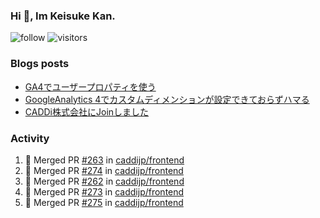 ### Hi 👋, Im Keisuke Kan.

<!--
**9renpoto/9renpoto** is a ✨ _special_ ✨ repository because its `README.md` (this file) appears on your GitHub profile.

Here are some ideas to get you started:

- 🔭 I’m currently working on ...
- 🌱 I’m currently learning ...
- 👯 I’m looking to collaborate on ...
- 🤔 I’m looking for help with ...
- 💬 Ask me about ...
- 📫 How to reach me: ...
- 😄 Pronouns: ...
- ⚡ Fun fact: ...
-->

![follow](https://img.shields.io/github/followers/9renpoto?label=Follow&style=social)
![visitors](https://komarev.com/ghpvc/?username=9renpoto&label=Profile%20views&color=0e75b6&style=flat)

### Blogs posts

<!-- BLOG-POST-LIST:START -->
- [GA4でユーザープロパティを使う](https://9renpoto.dev/2021/02/21/google-analytics-4-user-properties/)
- [GoogleAnalytics 4でカスタムディメンションが設定できておらずハマる](https://9renpoto.dev/2021/02/13/google-analytics-4/)
- [CADDi株式会社にJoinしました](https://9renpoto.dev/2020/12/05/join/)
<!-- BLOG-POST-LIST:END -->

### Activity

<!--START_SECTION:activity-->
1. 🎉 Merged PR [#263](https://github.com/caddijp/frontend/pull/263) in [caddijp/frontend](https://github.com/caddijp/frontend)
2. 🎉 Merged PR [#274](https://github.com/caddijp/frontend/pull/274) in [caddijp/frontend](https://github.com/caddijp/frontend)
3. 🎉 Merged PR [#262](https://github.com/caddijp/frontend/pull/262) in [caddijp/frontend](https://github.com/caddijp/frontend)
4. 🎉 Merged PR [#273](https://github.com/caddijp/frontend/pull/273) in [caddijp/frontend](https://github.com/caddijp/frontend)
5. 🎉 Merged PR [#275](https://github.com/caddijp/frontend/pull/275) in [caddijp/frontend](https://github.com/caddijp/frontend)
<!--END_SECTION:activity-->

<!--START_SECTION:waka-->
<!--END_SECTION:waka-->